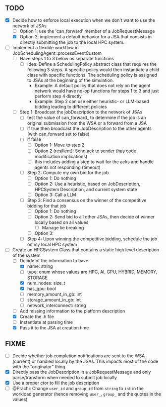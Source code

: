 ## TODO
- [x] Decide how to enforce local execution when we don't want to use the network of JSAs
  - [ ] Option 1: use the 'can_forward' member of a JobRequestMessage
  - [x] Option 2: implement a default behavior for a JSA that consists in directly submitting the job to the local HPC system. 
- [ ] Implement a flexible workflow in JobSchedulingAgent::processEventCustom
  - [ ] Have steps 1 to 3 below as separate functions
    - [ ] Idea: Define a SchedulingPolicy abstract class that requires the following 3 steps. A specific policy would then instantiate a child class with specific functions. The scheduling policy is assigned to JSAs at the beginning of the simulation.
      - Example: A default policy that does not rely on the agent network would have no-op functions for steps 1 to 3 and just perform step 4 directly
      - Example: Step 2 can use either heuristic- or LLM-based bidding leading to different policies   
  - [ ] Step 1: Broadcast the jobDescription to the network of JSAs
      - [ ] test the value of can_forward_ to determine if the job is an original submission from the WSA or a forward from a JSA
      - [ ] if true then broadcast the JobDescription to the other agents (with can_forward set to false)
      - [ ] if false
        - [ ] Option 1: Move to step 2
        - [ ] Option 2 (resilient): Send ack to sender (has code modification implications)
        - [ ] this includes adding a step to wait for the acks and handle agents not responding (timeout)
      - [ ] Step 2: Compute my own bid for the job
        - [ ] Option 1: Do nothing
        - [ ] Option 2: Use a heuristic, based on JobDescription, HPCSystem Description, and current system state
        - [ ] Option 3: Call a LLM
      - [ ] Step 3: Find a consensus on the winner of the competitive bidding for that job
        - [ ] Option 1: Do nothing
        - [ ] Option 2: Send bid to all other JSAs, then decide of winner locally based on all values
          - [ ] Manage tie breaking
        - [ ] Option 3:
      - [ ] Step 4: Upon winning the competitive bidding, schedule the job on my local HPC system
- [ ] Create an HPCSystem Class that contains a static high level description of the system
  - [ ] Decide of the information to have
    - [x] name: string
    - [ ] type: enum whose values are HPC, AI, GPU, HYBRID, MEMORY, STORAGE
    - [x] num_nodes: size_t
    - [x] has_gpu: bool
    - [ ] memory_amount_in_gb: int
    - [ ] storage_amount_in_gb: int
    - [ ] network_interconnect: string 
  - [ ] Add missing information to the platform description 
  - [x] Create the .h file
  - [ ] Instantiate at parsing time
  - [x] Pass it to the JSA at creation time

## FIXME
- [ ] Decide whether job completion notifications are sent to the WSA (current) or handled locally by the JSAs. This impacts most of the code with the "originator" thing
- [X] Directly pass the JobDescription in a JobRequestMessage and only parse/transform when needed to submit job locally
- [X] Use a proper ctor to fill the job description
- [ ] @Prachi: Change `user_id` and `group_id` from `string` to `int` in the workload generator (hence removing `user_`, `group_` and the quotes in the values)